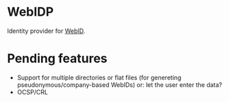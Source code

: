WebIDP
======

Identity provider for [WebID](http://www.w3.org/2005/Incubator/webid/spec/).

Pending features
================

* Support for multiple directories or flat files 
  (for genereting pseudonymous/company-based WebIDs)
  or: let the user enter the data?
* OCSP/CRL
